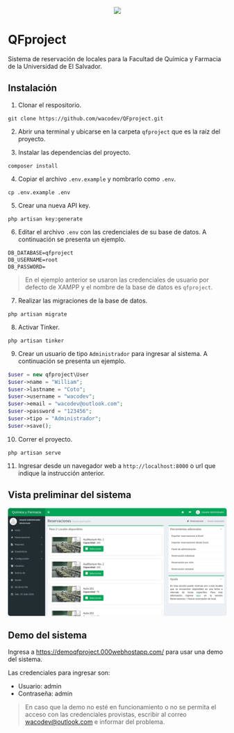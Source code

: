 <p align="center">
  <img src="https://raw.githubusercontent.com/wacodev/QFproject/master/qfproject/public/images/sistema/logo-simple-mini.png" style="width: 150px;">
</p>

# QFproject

Sistema de reservación de locales para la Facultad de Química y Farmacia de la Universidad de El Salvador.

## Instalación

1. Clonar el respositorio.

```
git clone https://github.com/wacodev/QFproject.git
```

2. Abrir una terminal y ubicarse en la carpeta `qfproject` que es la raíz del proyecto.

3. Instalar las dependencias del proyecto.

```
composer install
```

4. Copiar el archivo `.env.example` y nombrarlo como `.env`.

```
cp .env.example .env
```

5. Crear una nueva API key.

```
php artisan key:generate
```

6. Editar el archivo `.env` con las credenciales de su base de datos. A continuación se presenta un ejemplo.

```
DB_DATABASE=qfproject
DB_USERNAME=root
DB_PASSWORD=
```

> En el ejemplo anterior se usaron las credenciales de usuario por defecto de XAMPP y el nombre de la base de datos es `qfproject`.

7. Realizar las migraciones de la base de datos.

```
php artisan migrate
```

8. Activar Tinker.

```
php artisan tinker
```

9. Crear un usuario de tipo `Administrador` para ingresar al sistema. A continuación se presenta un ejemplo.

```php
$user = new qfproject\User
$user->name = "William";
$user->lastname = "Coto";
$user->username = "wacodev";
$user->email = "wacodev@outlook.com";
$user->password = "123456";
$user->tipo = "Administrador";
$user->save();
```

10. Correr el proyecto.

```
php artisan serve
```

11. Ingresar desde un navegador web a `http://localhost:8000` o url que indique la instrucción anterior.

## Vista preliminar del sistema

<p align="center">
  <img src="https://raw.githubusercontent.com/wacodev/QFproject/master/preview.png" style="border-radius: 5px;">
</p>

## Demo del sistema

Ingresa a https://demoqfproject.000webhostapp.com/ para usar una demo del sistema.

Las credenciales para ingresar son:

* Usuario: admin
* Contraseña: admin

> En caso que la demo no esté en funcionamiento o no se permita el acceso con las credenciales provistas, escribir al correo wacodev@outlook.com e informar del problema.
